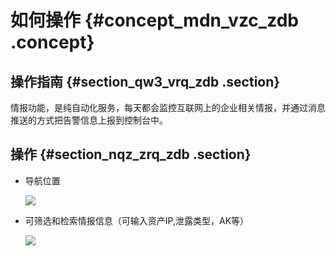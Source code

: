 # 如何操作 {#concept_mdn_vzc_zdb .concept}

## 操作指南 {#section_qw3_vrq_zdb .section}

情报功能，是纯自动化服务，每天都会监控互联网上的企业相关情报，并通过消息推送的方式把告警信息上报到控制台中。

## 操作 {#section_nqz_zrq_zdb .section}

-   导航位置

    ![](http://static-aliyun-doc.oss-cn-hangzhou.aliyuncs.com/assets/img/13655/5171_zh-CN.png)

-   可筛选和检索情报信息（可输入资产IP,泄露类型，AK等）

    ![](http://static-aliyun-doc.oss-cn-hangzhou.aliyuncs.com/assets/img/13655/5173_zh-CN.png)


